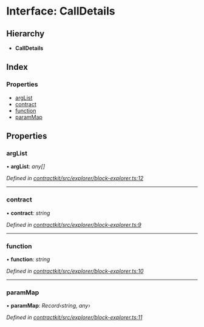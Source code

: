 # Interface: CallDetails

## Hierarchy

* **CallDetails**

## Index

### Properties

* [argList](_explorer_block_explorer_.calldetails.md#arglist)
* [contract](_explorer_block_explorer_.calldetails.md#contract)
* [function](_explorer_block_explorer_.calldetails.md#function)
* [paramMap](_explorer_block_explorer_.calldetails.md#parammap)

## Properties

###  argList

• **argList**: *any[]*

*Defined in [contractkit/src/explorer/block-explorer.ts:12](https://github.com/celo-org/celo-monorepo/blob/master/packages/contractkit/src/explorer/block-explorer.ts#L12)*

___

###  contract

• **contract**: *string*

*Defined in [contractkit/src/explorer/block-explorer.ts:9](https://github.com/celo-org/celo-monorepo/blob/master/packages/contractkit/src/explorer/block-explorer.ts#L9)*

___

###  function

• **function**: *string*

*Defined in [contractkit/src/explorer/block-explorer.ts:10](https://github.com/celo-org/celo-monorepo/blob/master/packages/contractkit/src/explorer/block-explorer.ts#L10)*

___

###  paramMap

• **paramMap**: *Record‹string, any›*

*Defined in [contractkit/src/explorer/block-explorer.ts:11](https://github.com/celo-org/celo-monorepo/blob/master/packages/contractkit/src/explorer/block-explorer.ts#L11)*

